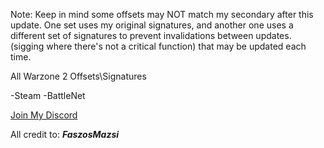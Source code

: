 Note: Keep in mind some offsets may NOT match my secondary after this update. One set uses my original signatures, and another one uses a different set of signatures to prevent invalidations between updates. (sigging where there's not a critical function) that may be updated each time.

All Warzone 2 Offsets\Signatures

-Steam -BattleNet


[Join My Discord](https://discord.gg/novacorp)


All credit to: ***FaszosMazsi***
